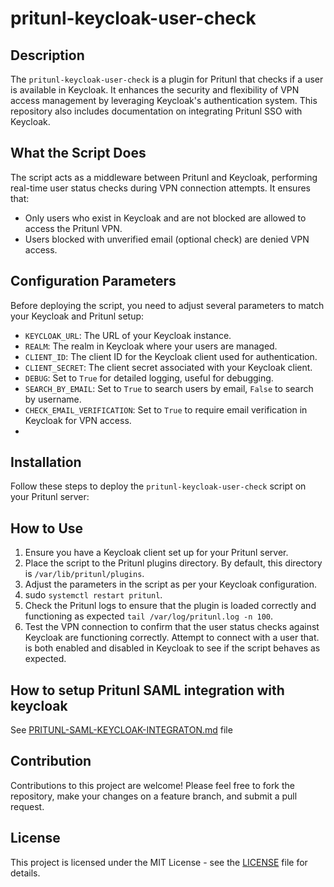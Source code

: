 # pritunl-keycloak-user-check

## Description
The `pritunl-keycloak-user-check` is a plugin for Pritunl that checks if a user is available in Keycloak. It enhances the security and flexibility of VPN access management by leveraging Keycloak's authentication system. This repository also includes documentation on integrating Pritunl SSO with Keycloak.

## What the Script Does
The script acts as a middleware between Pritunl and Keycloak, performing real-time user status checks during VPN connection attempts. It ensures that:
- Only users who exist in Keycloak and are not blocked are allowed to access the Pritunl VPN.
- Users blocked with unverified email (optional check) are denied VPN access.

## Configuration Parameters
Before deploying the script, you need to adjust several parameters to match your Keycloak and Pritunl setup:

- `KEYCLOAK_URL`: The URL of your Keycloak instance.
- `REALM`: The realm in Keycloak where your users are managed.
- `CLIENT_ID`: The client ID for the Keycloak client used for authentication.
- `CLIENT_SECRET`: The client secret associated with your Keycloak client.
- `DEBUG`: Set to `True` for detailed logging, useful for debugging.
- `SEARCH_BY_EMAIL`: Set to `True` to search users by email, `False` to search by username.
- `CHECK_EMAIL_VERIFICATION`: Set to `True` to require email verification in Keycloak for VPN access.
- 
## Installation

Follow these steps to deploy the `pritunl-keycloak-user-check` script on your Pritunl server:

## How to Use
1. Ensure you have a Keycloak client set up for your Pritunl server.
2. Place the script to the Pritunl plugins directory. By default, this directory is `/var/lib/pritunl/plugins`.
3. Adjust the parameters in the script as per your Keycloak configuration.
4. sudo `systemctl restart pritunl`.
5. Check the Pritunl logs to ensure that the plugin is loaded correctly and functioning as expected `tail /var/log/pritunl.log -n 100`.
6. Test the VPN connection to confirm that the user status checks against Keycloak are functioning correctly. Attempt to connect with a user that. is both enabled and disabled in Keycloak to see if the script behaves as expected.

## How to setup Pritunl SAML integration with keycloak
See [PRITUNL-SAML-KEYCLOAK-INTEGRATON.md](PRITUNL-SAML-KEYCLOAK-INTEGRATON.md) file

## Contribution
Contributions to this project are welcome! Please feel free to fork the repository, make your changes on a feature branch, and submit a pull request.

## License
This project is licensed under the MIT License - see the [LICENSE](LICENSE) file for details.
